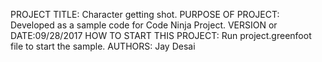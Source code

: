 PROJECT TITLE: Character getting shot.
PURPOSE OF PROJECT: Developed as a sample code for Code Ninja Project.
VERSION or DATE:09/28/2017
HOW TO START THIS PROJECT: Run project.greenfoot file to start the sample.
AUTHORS: Jay Desai

